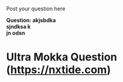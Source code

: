 Post your question here

**Question: akjsbdka <br/> sjndksa k <br/>jn odsn**


# Ultra Mokka Question (https://nxtide.com)
